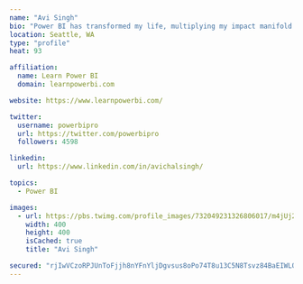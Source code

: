 ```yaml
---
name: "Avi Singh"
bio: "Power BI has transformed my life, multiplying my impact manifold. Now I am on a mission to spread the word and share the knowledge"
location: Seattle, WA
type: "profile"
heat: 93

affiliation:
  name: Learn Power BI
  domain: learnpowerbi.com

website: https://www.learnpowerbi.com/

twitter:
  username: powerbipro
  url: https://twitter.com/powerbipro
  followers: 4598

linkedin:
  url: https://www.linkedin.com/in/avichalsingh/

topics:
  - Power BI

images:
  - url: https://pbs.twimg.com/profile_images/732049231326806017/m4jUj2Lu_400x400.jpg
    width: 400
    height: 400
    isCached: true
    title: "Avi Singh"

secured: "rjIwVCzoRPJUnToFjjh8nYFnYljDgvsus8oPo74T8u13C5N8Tsvz84BaEIWLOg76UUOallJcBuD9YD5YTG5Ffl3tNMhJNenm9uXj0gFydv1zPu05JDOSTauXi2Vc1fzQm/34hohlbIITJJixUPhqEOq+f6SbN/P2cTUr4ydZiPBX+KcYt4/NZTKPeuNd8YaZjjwzYJHMdI+y9g6xpEbsU17a0WlqITeWnnx3Sf+q0tM/s0r2AGdM+MPpnUvUNpPfsfcUxd2kAuSSzxuGo5V0WKjp55XlXrDQvGKCfIIJEUnfvMb0/vAtfw+Bph0zZdDqtbaNSZ0WGnbMD2RxJ6TUhcRcMjPzICPp4BhOYnfIwYXm/hdFDqHtPquEYTu0Hu3HyBcXQ34SAWZDzAOSjszNJO9Bum/P+s8+pNU8BjMAiR0=;SJDutNmrmXccRlANWn3KLA=="
---
```


